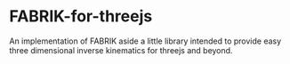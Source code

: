 # FABRIK-for-threejs
An implementation of FABRIK aside a little library intended to provide easy three dimensional inverse kinematics for threejs and beyond.
